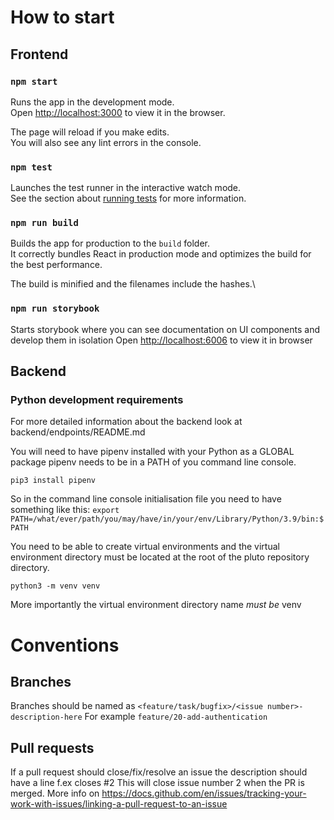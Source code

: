 # How to start

## Frontend

### `npm start`

Runs the app in the development mode.\
Open [http://localhost:3000](http://localhost:3000) to view it in the browser.

The page will reload if you make edits.\
You will also see any lint errors in the console.

### `npm test`

Launches the test runner in the interactive watch mode.\
See the section about [running tests](https://facebook.github.io/create-react-app/docs/running-tests) for more information.

### `npm run build`

Builds the app for production to the `build` folder.\
It correctly bundles React in production mode and optimizes the build for the best performance.

The build is minified and the filenames include the hashes.\

### `npm run storybook`

Starts storybook where you can see documentation on UI components and develop them in isolation
Open [http://localhost:6006](http://localhost:6006) to view it in browser

## Backend

### Python development requirements

For more detailed information about the backend look at backend/endpoints/README.md

You will need to have pipenv installed with your Python as a GLOBAL package
pipenv needs to be in a PATH of you command line console.

```pip3 install pipenv```

So in the command line console initialisation file you need to have something like this:
```export PATH=/what/ever/path/you/may/have/in/your/env/Library/Python/3.9/bin:$PATH```


You need to be able to create virtual environments and the virtual environment directory must be located at the root of
the pluto repository directory.

```python3 -m venv venv```

More importantly the virtual environment directory name _must be_ venv

# Conventions

## Branches
Branches should be named as `<feature/task/bugfix>/<issue number>-description-here`
For example `feature/20-add-authentication`

## Pull requests
If a pull request should close/fix/resolve an issue the description should have a line f.ex closes #2 
This will close issue number 2 when the PR is merged. More info on https://docs.github.com/en/issues/tracking-your-work-with-issues/linking-a-pull-request-to-an-issue 
